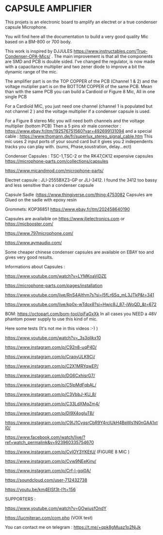 # CAPSULE AMPLIFIER
This projets is an electronic board to amplify an electret or a true condenser capsule Microphone. 

You will find here all the documentation to build a very good quality Mic based on a BM-800 or 700 body.

This work is inspired by DJJULES https://www.instructables.com/True-Condenser-OPA-Mics/ . The main improvement is that all the components are SMD and PCB is double sided. I've changed the regulator, is now made with a capacitance multiplier and two  zener diode to improve a bit the dynamic range of the mic.

The amplifier part is on the TOP COPPER of the PCB (Channel 1 & 2) and the voltage mutiplier part is on the BOTTOM COPPER of the same PCB.
Mean than with the same PCB you can build a Cardioid or Figure 8 Mic, All in one single PCB


For a Cardioïd MIC, you just need one channel (channel 1 is populated but not channel 2 )
and the voltage multiplier if a condenser capsule is used.

For a Figure 8 stereo Mic you will need both channels and the voltage multiplier (bottom PCB)
Then a 5 pins xlr male connector : https://www.ebay.fr/itm/192576751560?var=492699131094 
and a special cable : https://www.thomann.de/fr/superlux_stereo_signal_cable.htm
This mic uses 2 input ports of your sound card but it gives you 2 independents tracks you can play with. (sums, Phase,soustration, delay...ect)

Condenser Capsules : TSC-1,TSC-2 or the RK47,CK12 expensive capsules 
https://microphone-parts.com/collections/capsules

https://www.micandmod.com/microphone-parts/

Electret capsule : JLI-2555BXZ3-GP or JLI-3412. I found the 3412 too bassy and less sensitive than a condenser capsule

Capsule Sadle :https://www.thingiverse.com/thing:4753082
Capsules are Glued on the sadle with epoxy resin

Grommets: KOP36851 https://www.ebay.fr/itm/202458640190

Capsules are availaible on https://www.jlielectronics.com or https://micbooster.com/

https://www.797microphone.com/

https://www.aymaudio.com/

Some cheaper chinese condenser capsules are available on EBAY too and gives very good results.

Informations about Capsules :

https://www.youtube.com/watch?v=LYMKoaViDZE

https://microphone-parts.com/pages/installation

https://www.youtube.com/live/RnS4AIthm7s?si=l5fLr6Sq_mL3JTkP&t=341

https://www.youtube.com/live/kp0x-wTdox8?si=Hwic8J_87-jWoQD_&t=672

BOM: https://octopart.com/bom-tool/oiFaGxXk
In all cases you NEED a 48V phantom power supply to use this kind of mic.

Here some tests (It's not me in this videos :-) ) 

https://www.youtube.com/watch?v=_3s3olikx10

https://www.instagram.com/p/C92n8-uqP4D/

https://www.instagram.com/p/CraqyULK9Cj/

https://www.instagram.com/p/C2X1MRYqwEP/

https://www.instagram.com/p/DG6CxhisrG7/

https://www.instagram.com/p/C5lpMdFqbAL/

https://www.instagram.com/p/C3VbbJ-KU_8/


https://www.instagram.com/p/C33LdXMqZm4/

https://www.instagram.com/p/DI9X4ogIuTB/

https://www.instagram.com/p/C9IJ1CyqsrCbR9Y4rclUkH4BpWs1N0nGAA1xtI0/

https://www.facebook.com/watch/live/?ref=watch_permalink&v=923960335754670

https://www.instagram.com/p/CvIOY3YKEtU/ (FIGURE 8 MIC )

https://www.instagram.com/p/Cvw9NEeKinv/

https://www.instagram.com/p/Crf-l-gqi0A/

https://soundcloud.com/user-712432738

https://youtu.be/km4EISf3t-I?t=156 

SUPPORTERS :

https://www.youtube.com/watch?v=GOwiusfOndY

https://lucmiteran.com/com.php (VOIX test)


You can contact me on telegram : https://t.me/+qpk8gMuaz1o2NjJk






